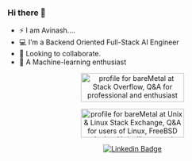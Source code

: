 <!-- <img src="https://github.com/CodeChari/CodeChari/blob/master/banner_1.gif"> -->

### Hi there 👋


<!--
**CodeChari/CodeChari** is a ✨ _special_ ✨ repository because its `README.md` (this file) appears on your GitHub profile.
-->

- ⚡ I am Avinash....
- 💻  I’m a Backend Oriented Full-Stack AI Engineer
- 👯  Looking to collaborate.
- 🔭  A Machine-learning enthusiast
  
 <!--  <img src = "https://github-readme-stats.vercel.app/api?username=avinasx&show_icons=true&theme=radical&line_height=27"> -->
 <!-- <img src = "https://github-readme-stats.vercel.app/api/top-langs/?username=avinasx&hide=css,html&theme=tokyonight"> -->
  
  <div align="center">
<a href="https://stackoverflow.com/users/7338187/baremetal" targe="_blank"><img src="https://stackoverflow.com/users/flair/7338187.png?theme=dark" width="208" height="58" alt="profile for bareMetal at Stack Overflow, Q&amp;A for professional and enthusiast programmers" title="profile for bareMetal at Stack Overflow, Q&amp;A for professional and enthusiast programmers"></a>

  <a href="https://unix.stackexchange.com/users/275556/baremetal" targe="_blank"><img src="https://unix.stackexchange.com/users/flair/275556.png?theme=dark" width="208" height="58" alt="profile for bareMetal at Unix &amp; Linux Stack Exchange, Q&amp;A for users of Linux, FreeBSD and other Un*x-like operating systems" title="profile for bareMetal at Unix &amp; Linux Stack Exchange, Q&amp;A for users of Linux, FreeBSD and other Un*x-like operating systems"></a>
</div>


<div align="center">
<!--
[![Twitter Badge](https://img.shields.io/badge/-@nklmarch17-1ca0f1?style=flat-square&labelColor=1ca0f1&logo=twitter&logoColor=white&link=https://twitter.com/Avinymous)](https://twitter.com/nklmarch17) 
-->

[![Linkedin Badge](https://img.shields.io/badge/-LinkedIn-blue?style=flat-square&logo=Linkedin&logoColor=white&link=https://www.linkedin.com/in/avinash-kumar-shudhanshu-3aa13327/)](https://www.linkedin.com/in/avinash-kumar-shudhanshu-3aa13327/)
<!--
[![Medium Badge](https://img.shields.io/badge/-@nerdynikhil-03a57a?style=flat-square&labelColor=000000&logo=Medium&link=https://medium.com/@nerdynikhil/)](https://medium.com/@nerdynikhil)
-->

</div>




